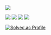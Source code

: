 <img src="https://capsule-render.vercel.app/api?type=waving&color=Green&height=200&section=header&text=HelloYunseoWorld&fontSize=70" />

  
![](https://img.shields.io/badge/C-00599C?style=for-the-badge&logo=c&logoColor=white)
![](https://img.shields.io/badge/Python-3776AB?style=for-the-badge&logo=python&logoColor=white)
![](https://img.shields.io/badge/Flutter-02569B?style=for-the-badge&logo=flutter&logoColor=white)
![](https://img.shields.io/badge/MySQL-00000F?style=for-the-badge&logo=mysql&logoColor=white)



[![Solved.ac Profile](http://mazassumnida.wtf/api/generate_badge?boj=lyssva345)](https://solved.ac/lyssva345)<br/>
